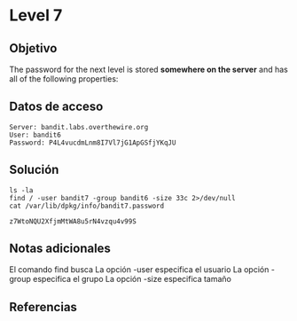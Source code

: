 # Level 7

## Objetivo
The password for the next level is stored **somewhere on the server** and has all of the following properties:
## Datos de acceso
	Server: bandit.labs.overthewire.org
	User: bandit6
	Password: P4L4vucdmLnm8I7Vl7jG1ApGSfjYKqJU
## Solución
	ls -la
	find / -user bandit7 -group bandit6 -size 33c 2>/dev/null
	cat /var/lib/dpkg/info/bandit7.password

	z7WtoNQU2XfjmMtWA8u5rN4vzqu4v99S
## Notas adicionales
El comando find busca
La opción -user especifica el usuario
La opción -group especifica el grupo
La opción -size especifica tamaño

## Referencias
